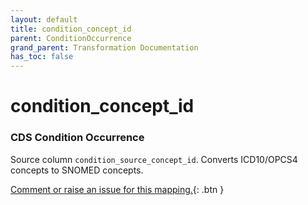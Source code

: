 ```yaml
---
layout: default
title: condition_concept_id
parent: ConditionOccurrence
grand_parent: Transformation Documentation
has_toc: false
---
```

# condition_concept_id
### CDS Condition Occurrence
Source column  `condition_source_concept_id`.
Converts ICD10/OPCS4 concepts to SNOMED concepts.

[Comment or raise an issue for this mapping.](https://github.com/answerdigital/oxford-omop-data-mapper/issues/new?title=OMOP%20ConditionOccurrence%20table%20condition_concept_id%20field%20CDS%20Condition%20Occurrence%20mapping){: .btn }
